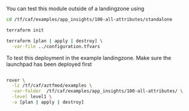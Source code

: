 You can test this module outside of a landingzone using

```bash
cd /tf/caf/examples/app_insights/100-all-attributes/standalone

terraform init

terraform [plan | apply | destroy] \
  -var-file ../configuration.tfvars

```

To test this deployment in the example landingzone. Make sure the launchpad has been deployed first

```bash

rover \
  -lz /tf/caf/aztfmod/examples \
  -var-folder  /tf/caf/examples/app_insights/100-all-attributes/ \
  -level level1 \
  -a [plan | apply | destroy]

```